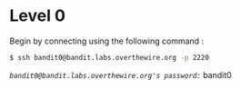 # Level 0
Begin by connecting using the following command :
```sh
$ ssh bandit0@bandit.labs.overthewire.org -p 2220
```  
*`bandit0@bandit.labs.overthewire.org's password:`* bandit0
